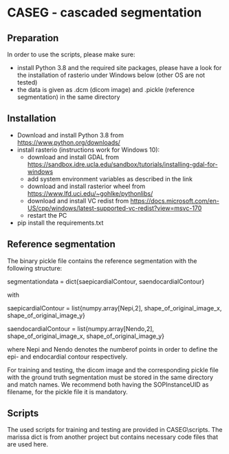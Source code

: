 # CASEG - cascaded segmentation

## Preparation
In order to use the scripts, please make sure:
- install Python 3.8 and the required site packages, please have a look for the installation of rasterio under Windows below (other OS are not tested)
- the data is given as <SOPInstanceUID>.dcm (dicom image) and <SOPInstanceUID>.pickle (reference segmentation) in the same directory

## Installation
- Download and install Python 3.8 from https://www.python.org/downloads/
- install rasterio (instructions work for Windows 10):
    - download and install GDAL from https://sandbox.idre.ucla.edu/sandbox/tutorials/installing-gdal-for-windows
    - add system environment variables as described in the link
    - download and install rasterior wheel from https://www.lfd.uci.edu/~gohlke/pythonlibs/
    - download and install VC redist from https://docs.microsoft.com/en-US/cpp/windows/latest-supported-vc-redist?view=msvc-170
    - restart the PC
- pip install the requirements.txt

## Reference segmentation
The binary pickle file contains the reference segmentation with the following structure:

segmentationdata = dict{saepicardialContour, saendocardialContour}

with

saepicardialContour = list{numpy.array[Nepi,2], shape_of_original_image_x, shape_of_original_image_y}

saendocardialContour = list{numpy.array[Nendo,2], shape_of_original_image_x, shape_of_original_image_y}

where Nepi and Nendo denotes the numberof points in order to define the epi- and endocardial contour respectively.

For training and testing, the dicom image and the corresponding pickle file with the ground truth segmentation must be
stored in the same directory and match names. We recommend both having the SOPInstanceUID as filename, for the pickle file it is mandatory.

## Scripts
The used scripts for training and testing are provided in CASEG\scripts.
The marissa dict is from another project but contains necessary code files that are used here.
